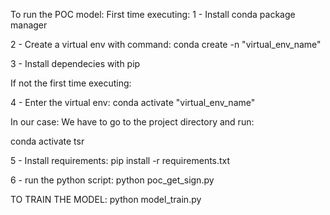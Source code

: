 To run the POC model:
First time executing:
1 - Install conda package manager

2 - Create a virtual env with command:
conda create -n "virtual_env_name"

3 - Install dependecies with pip

If not the first time executing:

4 - Enter the virtual env:
conda activate "virtual_env_name"

In our case:
We have to go to the project directory and run:

conda activate tsr

5 - Install requirements:
pip install -r requirements.txt

6 - run the python script:
python poc_get_sign.py

TO TRAIN THE MODEL:
python model_train.py

